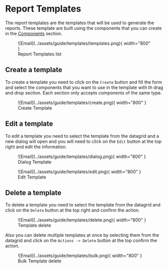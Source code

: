 # Report Templates

The report templates are the templates that will be used to generate the reports. 
These template are built using the components that you can create in the [Components](components.md) section.

<figure markdown>
  ![Email](../assets/guide/templates/templates.png){ width="800" }
  <figcaption>Report Templates list</figcaption>
</figure>

## Create a template

To create a template you need to click on the `Create` button and fill the form and select the components that you want to use in the template with th drag and drop section.
Each section only accepts components of the same type.

<figure markdown>
  ![Email](../assets/guide/templates/create.png){ width="800" }
  <figcaption>Create Template</figcaption>
</figure>

## Edit a template

To edit a template you need to select the template from the datagrid and a new dialog will open and you will need to click on the `Edit` button at the top right and edit the information.


<figure markdown>
  ![Email](../assets/guide/templates/dialog.png){ width="800" }
  <figcaption>Dialog Template</figcaption>
</figure>


<figure markdown>
  ![Email](../assets/guide/templates/edit.png){ width="800" }
  <figcaption>Edit Template</figcaption>
</figure>

## Delete a template

To delete a template you need to select the template from the datagrid and click on the `Delete` button at the top right and confirm the action.

<figure markdown>
  ![Email](../assets/guide/templates/delete.png){ width="800" }
  <figcaption>Template delete</figcaption>
</figure>

Also you can delete multiple templates at once by selecting them from the datagrid and click on the `Actions -> Delete` button at the top  confirm the action.

<figure markdown>
  ![Email](../assets/guide/templates/bulk.png){ width="800" }
  <figcaption>Bulk Template delete</figcaption>
</figure>